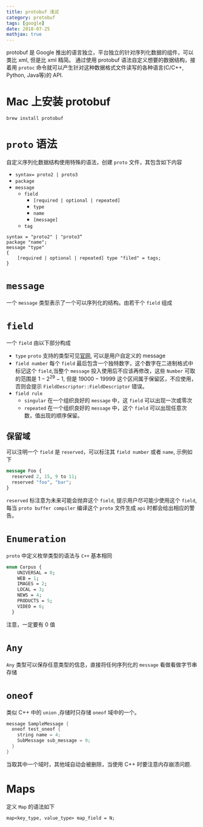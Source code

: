 ```yaml
---
title: protobuf 浅试
category: protobuf
tags: [google]
date: 2018-07-25
mathjax: true
---
```


protobuf 是 Google 推出的语言独立，平台独立的针对序列化数据的组件，可以类比 xml, 但是比 xml 精简。
通过使用 protobuf 语法自定义想要的数据结构，接着用 `protoc` 命令就可以产生针对这种数据格式文件读写的各种语言(C/C++, Python, Java等)的 API.

# Mac 上安装 protobuf

```shell
brew install protobuf
```

# `proto` 语法

自定义序列化数据结构使用特殊的语法，创建 `proto` 文件，其包含如下内容

- `syntax= proto2 | proto3`
- `package`
- `message`
  - `field`
    - `[required | optional | repeated]`
    - `type`
    - `name`
    - `[message]`
  - `tag`

```plain
syntax = "proto2" | "proto3“
package "name";
message "type"
{
    [required | optional | repeated] type "filed" = tags;
}
```

# `message`

一个 `message` 类型表示了一个可以序列化的结构。由若干个 `field` 组成

# `field`

一个 `field` 由以下部分构成

- `type`
  `proto` 支持的类型可见[官网](https://developers.google.com/protocol-buffers/docs/proto3#scalar), 可以是用户自定义的 message
- `field number`
  每个 `field` 最后包含一个独特数字，这个数字在二进制格式中标记这个 `field`,当整个 `message` 投入使用后不应该再修改，这些 `Number` 可取的范围是 $1 - 2^29 - 1$, 但是 $19000 - 19999$ 这个区间属于保留区，不应使用，否则会提示 `FieldDescriptor::FieldDescriptor` 错误。
- `field rule`
  - `singular`
    在一个组织良好的 `message` 中，这 `field` 可以出现一次或零次
  - `repeated`
    在一个组织良好的 `message` 中，这个 `field` 可以出现任意次数，值出现的顺序保留。

## 保留域

可以注明一个 `field` 是 `reserved`，可以标注其 `field number` 或者 `name`, 示例如下

```protobuf
message Foo {
  reserved 2, 15, 9 to 11;
  reserved "foo", "bar";
}
```

`reserved` 标注意为未来可能会抛弃这个 `field`, 提示用户尽可能少使用这个 `field`, 每当 `proto buffer compiler` 编译这个 `proto` 文件生成 `api` 时都会给出相应的警告。

# `Enumeration`

`proto` 中定义枚举类型的语法与 `C++` 基本相同

```proto
enum Corpus {
    UNIVERSAL = 0;
    WEB = 1;
    IMAGES = 2;
    LOCAL = 3;
    NEWS = 4;
    PRODUCTS = 5;
    VIDEO = 6;
  }
```

注意，一定要有 0 值

# `Any`

`Any` 类型可以保存任意类型的信息，直接将任何序列化的 `message` 看做看做字节串存储

# `oneof`

类似 C++ 中的 `union` ,存储时只存储 `oneof` 域中的一个。

```C++
message SampleMessage {
  oneof test_oneof {
    string name = 4;
    SubMessage sub_message = 9;
  }
}
```

当取其中一个域时，其他域自动会被删除，当使用 C++ 时要注意内存崩溃问题.

# Maps

定义 `Map` 的语法如下

```proto
map<key_type, value_type> map_field = N;
```
